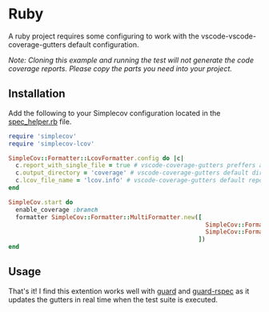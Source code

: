 # Ruby

A ruby project requires some configuring to work with the vscode-vscode-coverage-gutters default configuration.

_Note: Cloning this example and running the test will not generate the code coverage reports. Please copy the parts you need into your project._

## Installation

Add the following to your Simplecov configuration located in the [spec_helper.rb](spec/spec_helper.rb) file.

```ruby
require 'simplecov'
require 'simplecov-lcov'

SimpleCov::Formatter::LcovFormatter.config do |c|
  c.report_with_single_file = true # vscode-coverage-gutters preffers a single file for lcov reporting
  c.output_directory = 'coverage' # vscode-coverage-gutters default directory path is 'coverage'
  c.lcov_file_name = 'lcov.info' # vscode-coverage-gutters default report filename is 'lcov.info'
end

SimpleCov.start do
  enable_coverage :branch
  formatter SimpleCov::Formatter::MultiFormatter.new([
                                                       SimpleCov::Formatter::LcovFormatter, # Add Lcov as an output when generating code coverage report
                                                       SimpleCov::Formatter::HTMLFormatter # Add other outputs for the code coverage report
                                                     ])
end
```

## Usage

That's it! I find this extention works well with [guard](https://github.com/guard/guard) and [guard-rspec](https://github.com/guard/guard-rspec) as it updates the gutters in real time when the test suite is executed.
